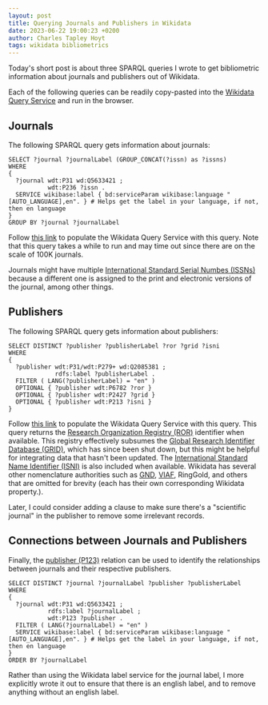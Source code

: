 ```yaml
---
layout: post
title: Querying Journals and Publishers in Wikidata
date: 2023-06-22 19:00:23 +0200
author: Charles Tapley Hoyt
tags: wikidata bibliometrics
---
```


Today's short post is about three SPARQL queries I wrote to get bibliometric information
about journals and publishers out of Wikidata.

Each of the following queries can be readily copy-pasted into the
[Wikidata Query Service](https://query.wikidata.org/) and run in the browser.

## Journals

The following SPARQL query gets information about journals:

```sparql
SELECT ?journal ?journalLabel (GROUP_CONCAT(?issn) as ?issns)
WHERE 
{
  ?journal wdt:P31 wd:Q5633421 ;
           wdt:P236 ?issn .
  SERVICE wikibase:label { bd:serviceParam wikibase:language "[AUTO_LANGUAGE],en". } # Helps get the label in your language, if not, then en language
}
GROUP BY ?journal ?journalLabel
```

Follow [this link](https://w.wiki/6ryy) to populate the Wikidata Query Service with this query. 
Note that this query takes a while to run and may time out since there are on the scale of 100K
journals.

Journals might have multiple [International Standard Serial Numbes (ISSNs)](https://bioregistry.io/registry/issn)
because a different one is assigned to the print and electronic versions of the journal, among other things.

## Publishers

The following SPARQL query gets information about publishers:

```sparql
SELECT DISTINCT ?publisher ?publisherLabel ?ror ?grid ?isni
WHERE 
{
  ?publisher wdt:P31/wdt:P279+ wd:Q2085381 ;
             rdfs:label ?publisherLabel .
  FILTER ( LANG(?publisherLabel) = "en" )
  OPTIONAL { ?publisher wdt:P6782 ?ror }
  OPTIONAL { ?publisher wdt:P2427 ?grid }
  OPTIONAL { ?publisher wdt:P213 ?isni }
}
```

Follow [this link](https://w.wiki/6ry$) to populate the Wikidata Query Service with this query. 
This query returns the [Research Organization Registry (ROR)](https://bioregistry.io/registry/ror)
identifier when available. This registry effectively subsumes the
[Global Research Identifier Database (GRID)](https://bioregistry.io/registry/grid), which has since
been shut down, but this might be helpful for integrating data that hasn't been updated.
The [International Standard Name Identifier (ISNI)](https://bioregistry.io/registry/isni) is also
included when available. Wikidata has several other nomenclature authorities such as
[GND](https://bioregistry.io/registry/gnd), [VIAF](https://bioregistry.io/registry/viaf), RingGold,
and others that are omitted for brevity (each has their own corresponding Wikidata property.).

Later, I could consider adding a clause to make sure there's a "scientific journal"
in the publisher to remove some irrelevant records.

## Connections between Journals and Publishers

Finally, the [publisher (P123)](https://bioregistry.io/wikidata:P123) relation can be used to
identify the relationships between journals and their respective publishers.

```sparql
SELECT DISTINCT ?journal ?journalLabel ?publisher ?publisherLabel
WHERE 
{
  ?journal wdt:P31 wd:Q5633421 ;
           rdfs:label ?journalLabel ;
           wdt:P123 ?publisher .
  FILTER ( LANG(?journalLabel) = "en" ) 
  SERVICE wikibase:label { bd:serviceParam wikibase:language "[AUTO_LANGUAGE],en". } # Helps get the label in your language, if not, then en language
}
ORDER BY ?journalLabel
```

Rather than using the Wikidata label service for the journal label, I more explicitly wrote it out
to ensure that there is an english label, and to remove anything without an english label.
